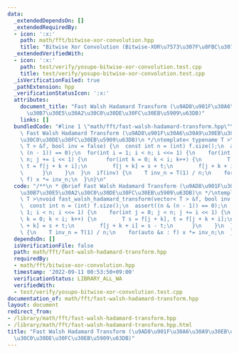 ```yaml
---
data:
  _extendedDependsOn: []
  _extendedRequiredBy:
  - icon: ':x:'
    path: math/fft/bitwise-xor-convolution.hpp
    title: "Bitwise Xor Convolution (Bitwise-XOR\u7573\u307F\u8FBC\u307F)"
  _extendedVerifiedWith:
  - icon: ':x:'
    path: test/verify/yosupo-bitwise-xor-convolution.test.cpp
    title: test/verify/yosupo-bitwise-xor-convolution.test.cpp
  _isVerificationFailed: true
  _pathExtension: hpp
  _verificationStatusIcon: ':x:'
  attributes:
    document_title: "Fast Walsh Hadamard Transform (\u9AD8\u901F\u30A6\u30A9\u30EB\
      \u30B7\u30E5\u30A2\u30C0\u30DE\u30FC\u30EB\u5909\u63DB)"
    links: []
  bundledCode: "#line 1 \"math/fft/fast-walsh-hadamard-transform.hpp\"\n/**\n * @brief\
    \ Fast Walsh Hadamard Transform (\u9AD8\u901F\u30A6\u30A9\u30EB\u30B7\u30E5\u30A2\
    \u30C0\u30DE\u30FC\u30EB\u5909\u63DB)\n */\ntemplate< typename T >\nvoid fast_walsh_hadamard_transform(vector<\
    \ T > &f, bool inv = false) {\n  const int n = (int) f.size();\n  assert((n &\
    \ (n - 1)) == 0);\n  for(int i = 1; i < n; i <<= 1) {\n    for(int j = 0; j <\
    \ n; j += i << 1) {\n      for(int k = 0; k < i; k++) {\n        T s = f[j + k],\
    \ t = f[j + k + i];\n        f[j + k] = s + t;\n        f[j + k + i] = s - t;\n\
    \      }\n    }\n  }\n  if(inv) {\n    T inv_n = T(1) / n;\n    for(auto &x :\
    \ f) x *= inv_n;\n  }\n}\n"
  code: "/**\n * @brief Fast Walsh Hadamard Transform (\u9AD8\u901F\u30A6\u30A9\u30EB\
    \u30B7\u30E5\u30A2\u30C0\u30DE\u30FC\u30EB\u5909\u63DB)\n */\ntemplate< typename\
    \ T >\nvoid fast_walsh_hadamard_transform(vector< T > &f, bool inv = false) {\n\
    \  const int n = (int) f.size();\n  assert((n & (n - 1)) == 0);\n  for(int i =\
    \ 1; i < n; i <<= 1) {\n    for(int j = 0; j < n; j += i << 1) {\n      for(int\
    \ k = 0; k < i; k++) {\n        T s = f[j + k], t = f[j + k + i];\n        f[j\
    \ + k] = s + t;\n        f[j + k + i] = s - t;\n      }\n    }\n  }\n  if(inv)\
    \ {\n    T inv_n = T(1) / n;\n    for(auto &x : f) x *= inv_n;\n  }\n}\n"
  dependsOn: []
  isVerificationFile: false
  path: math/fft/fast-walsh-hadamard-transform.hpp
  requiredBy:
  - math/fft/bitwise-xor-convolution.hpp
  timestamp: '2022-09-11 00:53:50+09:00'
  verificationStatus: LIBRARY_ALL_WA
  verifiedWith:
  - test/verify/yosupo-bitwise-xor-convolution.test.cpp
documentation_of: math/fft/fast-walsh-hadamard-transform.hpp
layout: document
redirect_from:
- /library/math/fft/fast-walsh-hadamard-transform.hpp
- /library/math/fft/fast-walsh-hadamard-transform.hpp.html
title: "Fast Walsh Hadamard Transform (\u9AD8\u901F\u30A6\u30A9\u30EB\u30B7\u30E5\u30A2\
  \u30C0\u30DE\u30FC\u30EB\u5909\u63DB)"
---
```

